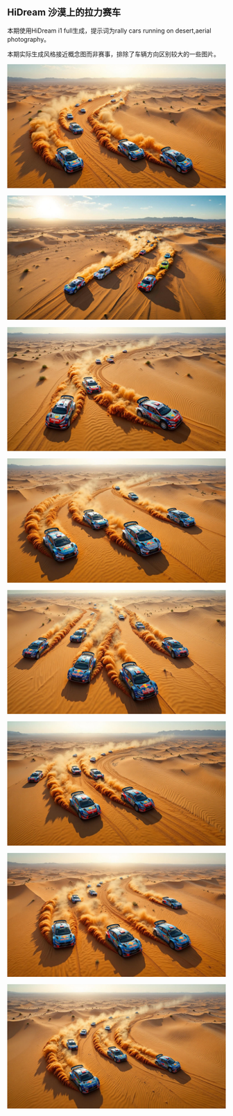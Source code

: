 ## HiDream 沙漠上的拉力赛车

本期使用HiDream i1 full生成，提示词为rally cars running on desert,aerial photography。

本期实际生成风格接近概念图而非赛事，排除了车辆方向区别较大的一些图片。

![ComfyUI_00031_.jpg](https://github.com/Willian7004/media-blog/blob/main/files/202505/2025052505/ComfyUI_00031_.jpg?raw=true)

![ComfyUI_00033_.jpg](https://github.com/Willian7004/media-blog/blob/main/files/202505/2025052505/ComfyUI_00033_.jpg?raw=true)

![ComfyUI_00034_.jpg](https://github.com/Willian7004/media-blog/blob/main/files/202505/2025052505/ComfyUI_00034_.jpg?raw=true)

![ComfyUI_00035_.jpg](https://github.com/Willian7004/media-blog/blob/main/files/202505/2025052505/ComfyUI_00035_.jpg?raw=true)

![ComfyUI_00036_.jpg](https://github.com/Willian7004/media-blog/blob/main/files/202505/2025052505/ComfyUI_00036_.jpg?raw=true)

![ComfyUI_00037_.jpg](https://github.com/Willian7004/media-blog/blob/main/files/202505/2025052505/ComfyUI_00037_.jpg?raw=true)

![ComfyUI_00038_.jpg](https://github.com/Willian7004/media-blog/blob/main/files/202505/2025052505/ComfyUI_00038_.jpg?raw=true)

![ComfyUI_00040_.jpg](https://github.com/Willian7004/media-blog/blob/main/files/202505/2025052505/ComfyUI_00040_.jpg?raw=true)